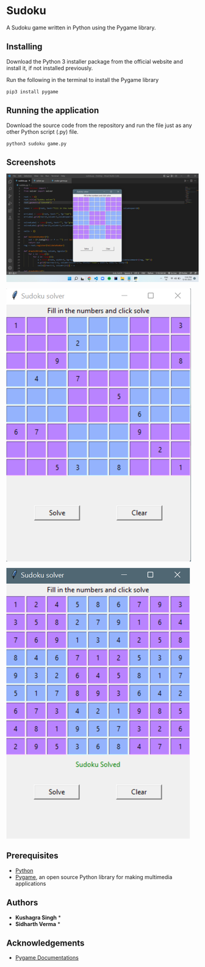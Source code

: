 # Sudoku
A Sudoku game written in Python using the Pygame library.


## Installing
Download the Python 3 installer package from the official website and install it, if not installed previously.

Run the following in the terminal to install the Pygame library
```
pip3 install pygame
```


## Running the application
Download the source code from the repository and run the file just as any other Python script (.py) file.
```
python3 sudoku game.py
```

## Screenshots

![1](https://raw.githubusercontent.com/kushagra-19/Sudoku/main/Screenshot%20(25).png)

![2](https://raw.githubusercontent.com/kushagra-19/Sudoku/main/sudoku.png)

![3](https://raw.githubusercontent.com/kushagra-19/Sudoku/main/solved%20sudoku.png)



## Prerequisites
* [Python](https://www.python.org)
* [Pygame](https://www.pygame.org/wiki/GettingStarted), an open source Python library for making multimedia applications


## Authors

* **Kushagra Singh** *
* **Sidharth Verma** *

## Acknowledgements
* [Pygame Documentations](https://www.pygame.org/docs/)
